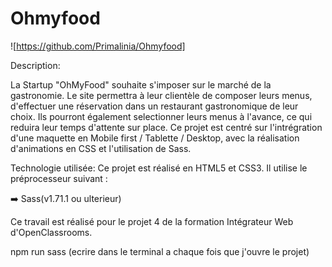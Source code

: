 # Ohmyfood

![https://github.com/Primalinia/Ohmyfood]

Description:

La Startup "OhMyFood" souhaite s'imposer sur le marché de la gastronomie. Le site permettra à leur clientèle de composer leurs menus, d'effectuer une réservation dans un restaurant gastronomique de leur choix. Ils pourront également selectionner leurs menus à l'avance, ce qui reduira leur temps d'attente sur place.
Ce projet est centré sur l'intrégration d'une maquette en Mobile first / Tablette / Desktop, avec la réalisation d'animations en CSS et l'utilisation de Sass.

Technologie utilisée:
Ce projet est réalisé en HTML5 et CSS3. Il utilise le préprocesseur suivant :

➡️ Sass(v1.71.1 ou ulterieur)

Ce travail est réalisé pour le projet 4 de la formation Intégrateur Web d'OpenClassrooms.

npm run sass (ecrire dans le terminal a chaque fois que j'ouvre le projet)
